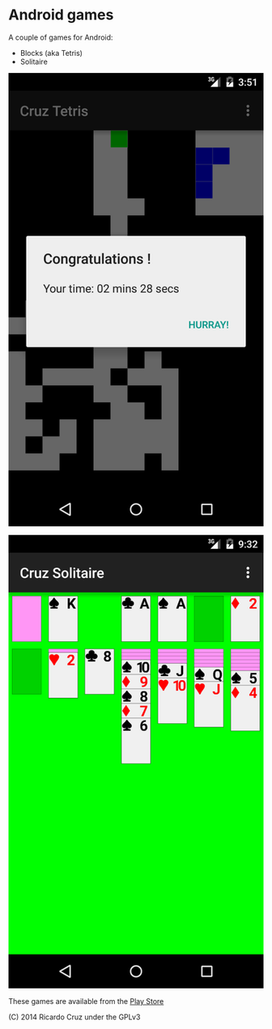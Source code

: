 # Android games

A couple of games for Android:

* Blocks (aka Tetris)
* Solitaire

![screenshot](https://github.com/rpmcruz/android-games/raw/master/CruzBlocks/marketing/shot2.png "blocks")

![screenshot](https://github.com/rpmcruz/android-games/raw/master/CruzSolitaire/marketing/shot2.png "solitaire")

These games are available from the [Play Store](https://play.google.com/store/apps/developer?id=Ricardo+Magalh%C3%A3es+Cruz)

(C) 2014 Ricardo Cruz under the GPLv3
